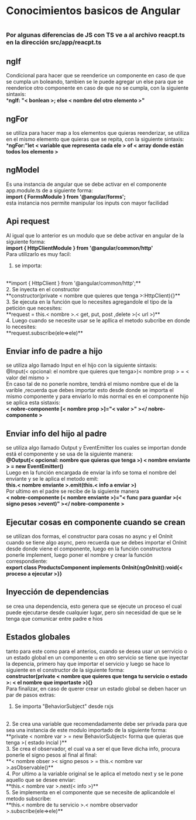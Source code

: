 <h1>Conocimientos basicos de Angular<h1>
<h3>Por algunas diferencias de JS con TS ve a al archivo reacpt.ts en la dirección src/app/reacpt.ts<h3>

##  ngIf

Condicional para hacer que se reenderice un componente en caso de que se cumpla un boleando, tambien se le puede agregar un else para que se reenderice otro componente en caso de que no se cumpla, con la siguiente sintaxis:
<br>
***ngIf: "< bonlean >; else < nombre del otro elemento >"**

## ngFor 

se utiliza para hacer map a los elementos que quieras reenderizar, se utiliza en el mismo elemento que quieras que se repita, con la siguiente sintaxis:
<br>
***ngFor:"let < variable que representa cada ele > of < array donde están todos los elemento >**

## ngModel

Es una instancia de angular que se debe activar en el componente app.module.ts de a siguiente forma:
<br>
**import { FormsModule } from '@angular/forms';**
<br>
esta instancia nos permite manipular los inputs con mayor facilidad

## Api request

Al igual que lo anterior es un modulo que se debe activar en angular de la siguiente forma:
<br>
**import { HttpClientModule } from '@angular/common/http'**
<br>
Para utilizarlo es muy facil:
<br>
1. se importa:
<br>
**import { HttpClient } from '@angular/common/http';**
<br>
2. Se inyecta en el constructor
<br>
**constructor(private < nombre que quieres que tenga >:HttpClient){}**
<br>
3. Se ejecuta en la función que lo necesites agregandole el tipo de la petición que necesites: 
<br>
**request  = this.< nombre >.< get, put, post ,delete >(< url >)**
<br>
4. Luego cuando se necesite usar se le apllica el metodo subcribe en donde lo necesites:
<br>
**request.subscribe(ele=>ele)**


## Enviar info de padre a hijo

se utiliza algo llamado Input en el hijo con la siguiente sintaxis:
<br>
@Input(< opcional: el nombre que quieres que tenga>)< nombre prop > = < valor del mismo >
<br>
En caso tal de no ponerle nombre, tendrá el mismo nombre que el de la varible ,recuerda que debes importar esto desde donde se importa el mismo componente y para enviarlo lo más normal es en el componente hijo se aplica esta sistaxis:
<br>
**< nobre-componente [< nombre prop >]="< valor >" ></ nobre-componente >**

## Enviar info del hijo al padre

se utiliza algo llamado Output y EventEmitter los cuales se importan donde está el componente y se usa de la siguiente manera:
<br>
**@Output(< opcional: nombre que quieras que tenga >) < nombre enviante  > = new EventEmitter()**
<br>
Luego en la función encargada de enviar la info se toma el nombre del enviante y se le aplica el metodo emit:
<br>
**this.< nombre enviante >.emit(this.< info a enviar >)**
<br>
Por ultimo en el padre se recibe de la siguiente manera
<br>
**< nobre-componente (< nombre enviante >)="< func para guardar >(< signo pesos >event)" ></ nobre-componente >**

## Ejecutar cosas en componente cuando se crean

se utilizan dos formas, el constructor para cosas no async y el OnInit cuando se tiene algo async, pero recuerda que se debes importar el OnInit desde donde viene el componente, luego en la función constructora ponerle implement, luego poner el nombre y crear la función correspondiente:
<br>
**export class ProductsComponent implements OnInit{ngOnInit():void{< proceso a ejecutar >}}**

## Inyección de dependencias

se crea una dependencia, esto genera que se ejecute un proceso el cual puede ejecutarse desde cualquier lugar, pero sin necesidad de que se le tenga que comunicar entre padre e hios

## Estados globales

tanto para este como para el anterios, cuando se desea usar un serrvicio o un estado global en un componente u en otro servicio se tiene que inyectar la depencia, primero hay que importar el servicio y luego se hace lo siguiente en el constructor de la siguiente forma:
<br>
**constructor(private < nombre que quieres que tenga tu servicio o estado >: < el nombre que importaste >){}**
<br>
Para finalizar, en caso de querer crear un estado global se deben hacer un par de pasos extras:
<br>
1. Se importa "BehaviorSubject" desde rxjs
<br>
2. Se crea una variable que recomendadamente debe ser privada para que sea una instancia de este modulo importado de la siguiente forma:
<br>
**private < nombre var > = new BehaviorSubject< forma que quieras que tenga >( estado incial )**
<br>
3. Se crea el observador, el cual va a ser el que lleve dicha info, procura ponerle el signo pesos al final al final:
<br>
**< nombre obser >< signo pesos > = this.< nombre var >.asObservable()**
<br>
4. Por ultimo a la variable original se le aplica el metodo next y se le pone aquello que se desee enviar:
<br>
**this.< nombre var >.next(< info >)**
<br>
5. Se implementa en el componente que se necesite de aplicandole el metodo subscribe:
<br>
**this.< nombre de tu servicio >.< nombre observador >.subscribe(ele=>ele)**

